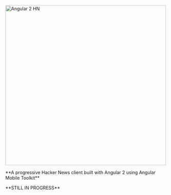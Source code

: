  <img alt="Angular 2 HN" title="Angular 2 HN" src="http://i.imgur.com/92Lll7T.png" width="500">
 <br>
 <p> **A progressive Hacker News client built with Angular 2 using Angular Mobile Toolkit**</p>
 <p>**STILL IN PROGRESS**</p>
